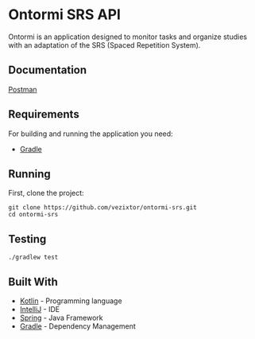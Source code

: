 

# Ontormi SRS API

Ontormi is an application designed to monitor tasks and organize studies with an adaptation of the SRS (Spaced Repetition System).
 
## Documentation

[Postman](#)

## Requirements

For building and running the application you need:

- [Gradle](https://gradle.org/)

## Running

First, clone the project:

```shell
git clone https://github.com/vezixtor/ontormi-srs.git
cd ontormi-srs
```

##  Testing

```shell
./gradlew test
```

## Built With

- [Kotlin](https://kotlinlang.org/) - Programming language
- [IntelliJ](https://www.jetbrains.com/idea/) - IDE
- [Spring](https://spring.io/) - Java Framework
- [Gradle](https://gradle.org/) - Dependency Management
